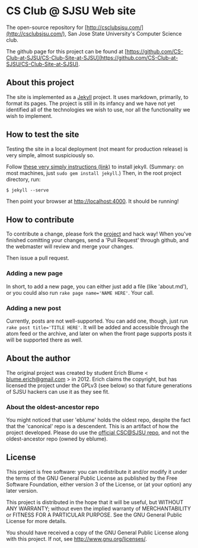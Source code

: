 # CS Club @ SJSU Web site

The open-source repository for [http://csclubsjsu.com/](http://csclubsjsu.com/), San Jose State University's Computer Science club.

The github page for this project can be found at [https://github.com/CS-Club-at-SJSU/CS-Club-Site-at-SJSU](https://github.com/CS-Club-at-SJSU/CS-Club-Site-at-SJSU).

## About this project

The site is implemented as a [Jekyll](http://jekyllrb.com/) project. It uses markdown, primarily, to format its pages. The project is still in its infancy and we have not yet identified all of the technologies we wish to use, nor all the functionality we wish to implement.

## How to test the site

Testing the site in a local deployment (not meant for production release) is very simple, almost suspiciously so.

Follow [these very simply instructions (link)](https://github.com/mojombo/jekyll/wiki/install) to install jekyll. (Summary: on most machines, just `sudo gem install jekyll`.) Then, in the root project directory, run:

    $ jekyll --serve

Then point your browser at [http://localhost:4000](http://localhost:4000). It should be running!

## How to contribute

To contribute a change, please fork the [project](https://github.com/CS-Club-at-SJSU/CS-Club-Site-at-SJSU) and hack way! When you've finished comitting your changes, send a 'Pull Request' through github, and the webmaster will review and merge your changes.

Then issue a pull request.

### Adding a new page

In short, to add a new page, you can either just add a file (like 'about.md'),
or you could also run `rake page name='NAME HERE'`. Your call.

### Adding a new post

Currently, posts are not well-supported. You can add one, though, just run
`rake post title='TITLE HERE'`. It will be added and accessible through the
atom feed or the archive, and later on when the front page supports posts it
will be supported there as well.


## About the author

The original project was created by student Erich Blume
< [blume.erich@gmail.com](mailto:blume.erich@gmail.com) > in 2012. Erich claims
the copyright, but has licensed the project under the GPLv3 (see below) so that
future generations of SJSU hackers can use it as they see fit.

### About the oldest-ancestor repo

You might noticed that user 'eblume' holds the oldest repo, despite the fact that the 'canonical' repo is a descendent. This is an artifact of how the project developed. Please do use the [official CSC@SJSU repo](https://github.com/CS-Club-at-SJSU/CS-Club-Site-at-SJSU), and not the oldest-ancestor repo (owned by eblume).

## License

This project is free software: you can redistribute it and/or modify
it under the terms of the GNU General Public License as published by
the Free Software Foundation, either version 3 of the License, or
(at your option) any later version.

This project is distributed in the hope that it will be useful,
but WITHOUT ANY WARRANTY; without even the implied warranty of
MERCHANTABILITY or FITNESS FOR A PARTICULAR PURPOSE.  See the
GNU General Public License for more details.

You should have received a copy of the GNU General Public License
along with this project.  If not, see <http://www.gnu.org/licenses/>.


